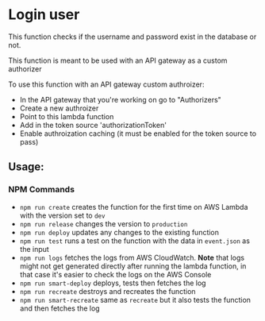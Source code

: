 # Login user
This function checks if the username and password exist in the database or not.

This function is meant to be used with an API gateway as a custom authorizer

To use this function with an API gateway custom authroizer:
- In the API gateway that you're working on go to "Authorizers"
- Create a new authroizer
- Point to this lambda function
- Add in the token source 'authorizationToken'
- Enable authroization caching (it must be enabled for the token source to pass)

## Usage:
### NPM Commands
- `npm run create` creates the function for the first time on AWS Lambda with the version set to `dev`
- `npm run release` changes the version to `production`
- `npm run deploy` updates any changes to the existing function
- `npm run test` runs a test on the function with the data in `event.json` as the input
- `npm run logs` fetches the logs from AWS CloudWatch. **Note** that logs might not get generated directly after running the lambda function, in that case it's easier to check the logs on the AWS Console
- `npm run smart-deploy` deploys, tests then fetches the log
- `npm run recreate` destroys and recreates the function
- `npm run smart-recreate` same as `recreate` but it also tests the function and then fetches the log